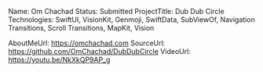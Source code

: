Name: Om Chachad
Status: Submitted
ProjectTitle: Dub Dub Circle
Technologies: SwiftUI, VisionKit, Genmoji, SwiftData, SubViewOf, Navigation Transitions, Scroll Transitions, MapKit, Vision

AboutMeUrl: https://omchachad.com
SourceUrl: https://github.com/OmChachad/DubDubCircle
VideoUrl: https://youtu.be/NkXkQP9AP_g

<!---
EXAMPLE
Name<required>: John Appleseed
Status<required>: Submitted <or> Winner <or> Distinguished <or> Rejected
ProjectTitle: The Accessibility Rose
Technologies<only the first 4 are visible>: SwiftUI, RealityKit, CoreGraphic 

AboutMeUrl: https://linkedin.com/in/johnappleseed <
SourceUrl: https://github.com/johnappleseed/wwdc2025
VideoUrl: https://youtu.be/ABCDE123456

Please note that only Name and Status are mandatory fields. The other fields are optional.
-->
